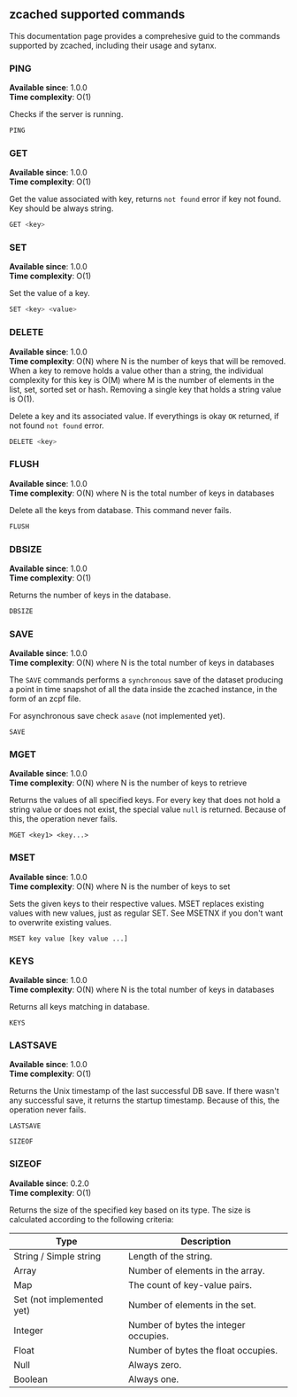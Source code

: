 ## zcached supported commands

This documentation page provides a comprehesive guid to the commands supported by zcached, including their usage and sytanx.


### PING

**Available since**: 1.0.0\
**Time complexity**: O(1)

Checks if the server is running.

```sh
PING
```

### GET

**Available since**: 1.0.0\
**Time complexity**: O(1)

Get the value associated with key, returns `not found` error if key not found. Key should be always string.

```sh
GET <key>
```

### SET

**Available since**: 1.0.0\
**Time complexity**: O(1)

Set the value of a key.
```sh
SET <key> <value>
```

### DELETE

**Available since**: 1.0.0\
**Time complexity**: O(N) where N is the number of keys that will be removed. When a key to remove holds a value other than a string, the individual complexity for this key is O(M) where M is the number of elements in the list, set, sorted set or hash. Removing a single key that holds a string value is O(1).

Delete a key and its associated value. If everythings is okay `OK` returned, if not found `not found` error.

```sh
DELETE <key>
```

### FLUSH

**Available since**: 1.0.0\
**Time complexity**: O(N) where N is the total number of keys in databases

Delete all the keys from database. This command never fails.

```sh
FLUSH
```

### DBSIZE

**Available since**: 1.0.0\
**Time complexity**: O(1)

Returns the number of keys in the database.

```sh
DBSIZE
```

### SAVE

**Available since**: 1.0.0\
**Time complexity**: O(N) where N is the total number of keys in databases

The `SAVE` commands performs a `synchronous` save of the dataset producing a point in time snapshot of all the data inside the zcached instance, in the form of an zcpf file.

For asynchronous save check `asave` (not implemented yet).

```
SAVE
```

### MGET

**Available since**: 1.0.0\
**Time complexity**: O(N) where N is the number of keys to retrieve

Returns the values of all specified keys. For every key that does not hold a string value or does not exist, the special value `null` is returned. Because of this, the operation never fails.

```
MGET <key1> <key...>
```

### MSET

**Available since**: 1.0.0\
**Time complexity**: O(N) where N is the number of keys to set

Sets the given keys to their respective values. MSET replaces existing values with new values, just as regular SET. See MSETNX if you don't want to overwrite existing values.

```
MSET key value [key value ...]
```

### KEYS

**Available since**: 1.0.0\
**Time complexity**: O(N) where N is the total number of keys in databases

Returns all keys matching in database.

```
KEYS
```

### LASTSAVE

**Available since**: 1.0.0\
**Time complexity**: O(1)

Returns the Unix timestamp of the last successful DB save.
If there wasn't any successful save, it returns the startup timestamp.
Because of this, the operation never fails.

```
LASTSAVE
```

```
SIZEOF
```

### SIZEOF

**Available since**: 0.2.0\
**Time complexity**: O(1)

Returns the size of the specified key based on its type. 
The size is calculated according to the following criteria:

| Type                       | Description                           |
|----------------------------|---------------------------------------|
| String / Simple string     | Length of the string.                 |
| Array                      | Number of elements in the array.      |
| Map                        | The count of key-value pairs.         |
| Set (not implemented yet)  | Number of elements in the set.        |
| Integer                    | Number of bytes the integer occupies. |
| Float                      | Number of bytes the float occupies.   |
| Null                       | Always zero.                          |
| Boolean                    | Always one.                           |